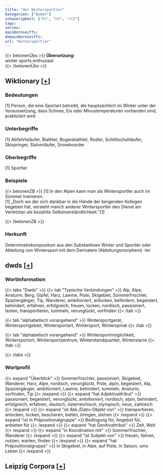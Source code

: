 ```yaml
---
title: "der Wintersportler"
kategorien: ["Nomen"]
schwierigkeit: ["k1", "h3", "r13"]
tags:
series:
mainDornseiffs:
domainDornseiffs:
url: "Wintersportler"
---
```


{{< betonenÜbs >}}
**Übersetzung:**  
winter sports enthusiast  
{{< /betonenÜbs >}}

## Wiktionary [[+](https://de.wiktionary.org/wiki/Wintersportler)]

### Bedeutungen
[1] Person, die eine Sportart betreibt, die hauptsächlich im Winter unter der Voraussetzung, dass Schnee, Eis oder Minustemperaturen vorhanden sind, praktiziert wird  

### Unterbegriffe
[1] Abfahrtsläufer, Biathlet, Bogenbiathlet, Rodler, Schlittschuhläufer, Skispringer, Slalomläufer, Snowboarder  

### Oberbegriffe
[1] Sportler  

### Beispiele
{{< betonenZB >}}
[1] In den Alpen kann man als Wintersportler auch im Sommer trainieren.  
[1] „Doch wo der sich dankbar in die Hände der bergenden Kollegen begeben hat, versteht manch anderer Wintersportler den Dienst am Verletzten als bezahlte Selbstverständlichkeit.“[1]  

{{< /betonenZB >}}
### Herkunft
Determinativkompositum aus den Substantiven Winter und Sportler oder Ableitung von Wintersport mit dem Derivatem (Ableitungsmorphem) -ler  



## dwds [[+](https://www.dwds.de/wb/Wintersportler)]

### Wortinformation
{{< tabs "Dwds" >}}
{{< tab "Typische Verbindungen" >}}
Alp, Alpe, Ansturm, Berg, Gipfel, Harz, Lawine, Piste, Skigebiet, Sommerfrischler, Spaziergänger, Tip, Wanderer, ambitioniert, anlocken, befördern, begeistert, behindert, erfahren, erfolgreich, freuen, locken, nordisch, passioniert, testen, transportieren, tummeln, verunglückt, vorfinden
{{< /tab >}}

{{< tab "alphabetisch vorangehend" >}}
Wintersportgerät, Wintersportgebiet, Wintersportart, Wintersport, Winterspinat
{{< /tab >}}

{{< tab "alphabetisch vorangehend" >}}
Wintersportmöglichkeit, Wintersportort, Wintersportzentrum, Winterstandquartier, Winterstarre
{{< /tab >}}

{{< /tabs >}}

### Wortprofil
{{< expand "Überblick" >}} Sommerfrischler, passioniert, Skigebiet, Wanderer, Harz, Alpe, nordisch, verunglückt, Piste, alpin, begeistert, Alp, Spaziergänger, ambitioniert, Lawine, behindert, tummeln, Ansturm, vorfinden, Tip {{< /expand >}}
{{< expand "hat Adjektivattribut" >}} passioniert, begeistert, verunglückt, ambitioniert, nordisch, alpin, behindert, erfolgreich, erfahren, deutsch, österreichisch, olympisch, neun, zahlreich {{< /expand >}}
{{< expand "ist Akk./Dativ-Objekt von" >}} transportieren, anlocken, locken, bescheren, bieten, bringen, stehen {{< /expand >}}
{{< expand "ist in Präpositionalgruppe" >}} Bedingung für, Angebot für, anbieten für {{< /expand >}}
{{< expand "hat Genitivattribut" >}} Zeit, Welt {{< /expand >}}
{{< expand "in Koordination mit" >}} Sommerfrischler, Wanderer {{< /expand >}}
{{< expand "ist Subjekt von" >}} freuen, fahren, nutzen, warten, finden {{< /expand >}}
{{< expand "hat Präpositionalgruppe" >}} in Skigebiet, in Alpe, auf Piste, in Saison, ums Leben {{< /expand >}}

## Leipzig Corpora [[+](https://corpora.uni-leipzig.de/en/res?word=Wintersportler&corpusId=deu_newscrawl-public_2018)]

